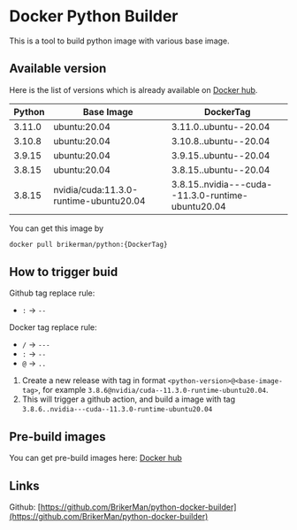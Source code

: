 # Docker Python Builder

This is a tool to build python image with various base image.

## Available version

Here is the list of versions which is already available on [Docker hub](https://hub.docker.com/repository/docker/brikerman/python).

| Python | Base Image                             | DockerTag                                         |
| ------ | -------------------------------------- | ------------------------------------------------- |
| 3.11.0 | ubuntu:20.04                           | 3.11.0..ubuntu--20.04                             |
| 3.10.8 | ubuntu:20.04                           | 3.10.8..ubuntu--20.04                             |
| 3.9.15 | ubuntu:20.04                           | 3.9.15..ubuntu--20.04                             |
| 3.8.15 | ubuntu:20.04                           | 3.8.15..ubuntu--20.04                             |
| 3.8.15 | nvidia/cuda:11.3.0-runtime-ubuntu20.04 | 3.8.15..nvidia---cuda--11.3.0-runtime-ubuntu20.04 |

You can get this image by

```bash
docker pull brikerman/python:{DockerTag}
```

## How to trigger buid

Github tag replace rule:

- `:` -> `--`

Docker tag replace rule:

- `/` -> `---`
- `:` -> `--`
- `@` -> `..`

1. Create a new release with tag in format `<python-version>@<base-image-tag>`, for example `3.8.6@nvidia/cuda--11.3.0-runtime-ubuntu20.04`.
2. This will trigger a github action, and build a image with tag `3.8.6..nvidia---cuda--11.3.0-runtime-ubuntu20.04`

## Pre-build images

You can get pre-build images here: [Docker hub](https://hub.docker.com/repository/docker/brikerman/python)

## Links

Github: [https://github.com/BrikerMan/python-docker-builder](https://github.com/BrikerMan/python-docker-builder)
